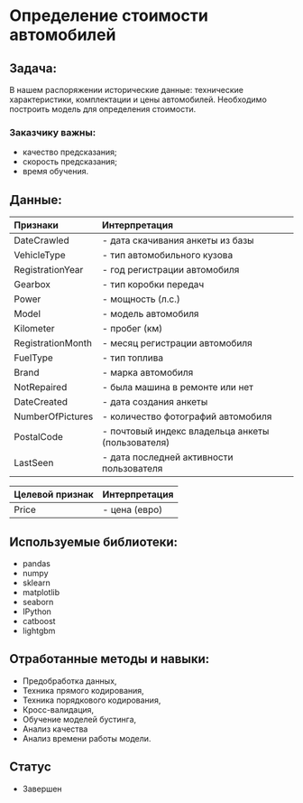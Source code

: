# Определение стоимости автомобилей
## Задача:
В нашем распоряжении исторические данные: технические характеристики, комплектации и цены автомобилей. 
Необходимо построить модель для определения стоимости.

### Заказчику важны:

* качество предсказания;
* скорость предсказания;
* время обучения.

## Данные:

| Признаки |    Интерпретация |
| :--- | :----------- |
| DateCrawled | - дата скачивания анкеты из базы |
| VehicleType | - тип автомобильного кузова |
| RegistrationYear | - год регистрации автомобиля |
| Gearbox     | - тип коробки передач |
| Power     | - мощность (л.с.) |
| Model | - модель автомобиля |
|Kilometer|- пробег (км)|
| RegistrationMonth     | - месяц регистрации автомобиля |
|FuelType|- тип топлива|
|Brand|- марка автомобиля|
|NotRepaired|- была машина в ремонте или нет|
| DateCreated | - дата создания анкеты |
|NumberOfPictures|- количество фотографий автомобиля|
|PostalCode|- почтовый индекс владельца анкеты (пользователя)|
|LastSeen|- дата последней активности пользователя|

| Целевой признак |    Интерпретация |
| :--- | :----------- |
| Price | - цена (евро) |

## Используемые библиотеки:
* pandas
* numpy
* sklearn
* matplotlib
* seaborn
* IPython
* catboost 
* lightgbm

## Отработанные методы и навыки:
* Предобработка данных, 
* Техника прямого кодирования,
* Техника порядкового кодирования,
* Кросс-валидация, 
* Обучение моделей бустинга, 
* Анализ качества
* Анализ времени работы модели.
## Статус
* Завершен
